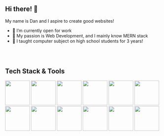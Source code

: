 ## Hi there! 👋
My name is Dan and I aspire to create good websites!

- 👋 I’m currently open for work
- 💼 My passion is Web Development, and I mainly know MERN stack
- 💬 I taught computer subject on high school students for 3 years!

<br/>

<br/>

## Tech Stack & Tools

<div>
  <img src="https://cdn.jsdelivr.net/gh/devicons/devicon/icons/html5/html5-original.svg" style="height: 80px;"/>
  <img src="https://cdn.jsdelivr.net/gh/devicons/devicon/icons/css3/css3-original.svg" style="height: 80px;"/>
  <img src="https://cdn.jsdelivr.net/gh/devicons/devicon/icons/javascript/javascript-original.svg" style="height: 80px;"/>
  <img src="https://cdn.jsdelivr.net/gh/devicons/devicon/icons/react/react-original.svg" style="height: 80px;"/>
  <img src="https://cdn.jsdelivr.net/gh/devicons/devicon/icons/mongodb/mongodb-original-wordmark.svg" style="height: 80px;"/>
  <img src="https://cdn.jsdelivr.net/gh/devicons/devicon/icons/express/express-original.svg" style="height: 80px;"/>
  <img src="https://cdn.jsdelivr.net/gh/devicons/devicon/icons/nodejs/nodejs-original.svg" style="height: 80px;"/>
  <img src="https://cdn.jsdelivr.net/gh/devicons/devicon/icons/sass/sass-original.svg" style="height: 80px;"/>
  <img src="https://cdn.jsdelivr.net/gh/devicons/devicon/icons/mysql/mysql-original-wordmark.svg" style="height: 80px;"/>
  <img src="https://cdn.jsdelivr.net/gh/devicons/devicon/icons/git/git-original-wordmark.svg" style="height: 80px;"/>
  <img src="https://cdn.jsdelivr.net/gh/devicons/devicon/icons/vscode/vscode-original.svg" style="height: 80px;"/>
  <img src="https://cdn.jsdelivr.net/gh/devicons/devicon/icons/github/github-original.svg" style="height: 80px;"/>   
</div>
